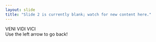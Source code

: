 ```yaml
---
layout: slide
title: "Slide 2 is currently blank; watch for new content here."
---
```

VENI VIDI VICI
<br>
Use the left arrow to go back!

